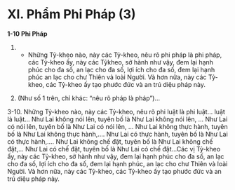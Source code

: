 # XI. Phẩm Phi Pháp (3)

**1-10 Phi Pháp**

1. - Những Tỷ-kheo nào, này các Tỷ-kheo, nêu rõ phi pháp là phi pháp, các Tỷ-kheo ấy, này các Tỷkheo, sở hành như vậy, đem lại hạnh phúc cho đa số, an lạc cho đa số, lợi ích cho đa số, đem lại hạnh
phúc an lạc cho chư Thiên và loài Người. Và hơn nữa, này các Tỷ-kheo, các Tỷ-kheo ấy tạo phước đức
và an trú diệu pháp này.

2. (Như số 1 trên, chỉ khác: “nêu rõ pháp là pháp”)...

3-10. Những Tỷ-kheo nào, này các Tỷ-kheo, nêu rõ phi luật là phi luật... luật là luật... Như Lai không
nói lên, tuyên bố là Như Lai không nói lên, ... Như Lai có nói lên, tuyên bố là Như Lai có nói lên, ...
Như Lai không thực hành, tuyên bố là Như Lai không thực hành,.... Như Lai có thực hành, tuyên bố là
Như Lai có thực hành,.... Như Lai không chế đặt, tuyên bố là Như Lai không chế đặt,... Như Lai có chế
đặt, tuyên bố là Như Lai có chế đặt...Các vị Tỷ-kheo ấy, này các Tỷ-kheo, sở hành như vậy, đem lại
hạnh phúc cho đa số, an lạc cho đa số, lợi ích cho đa số, đem lại hạnh phúc, an lạc cho chư Thiên và loài
Người. Và hơn nữa, này các Tỷ-kheo, các Tỷ-kheo ấy tạo phước đức và an trú diệu pháp này.

